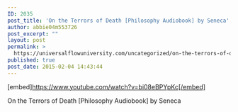 ```yaml
---
ID: 2035
post_title: 'On the Terrors of Death [Philosophy Audiobook] by Seneca'
author: abbie04m553726
post_excerpt: ""
layout: post
permalink: >
  https://universalflowuniversity.com/uncategorized/on-the-terrors-of-death-philosophy-audiobook-by-seneca/
published: true
post_date: 2015-02-04 14:43:44
---
```

[embed]https://www.youtube.com/watch?v=bi08eBPYpKc[/embed]<br>
<p>On the Terrors of Death [Philosophy Audiobook] by Seneca</p>